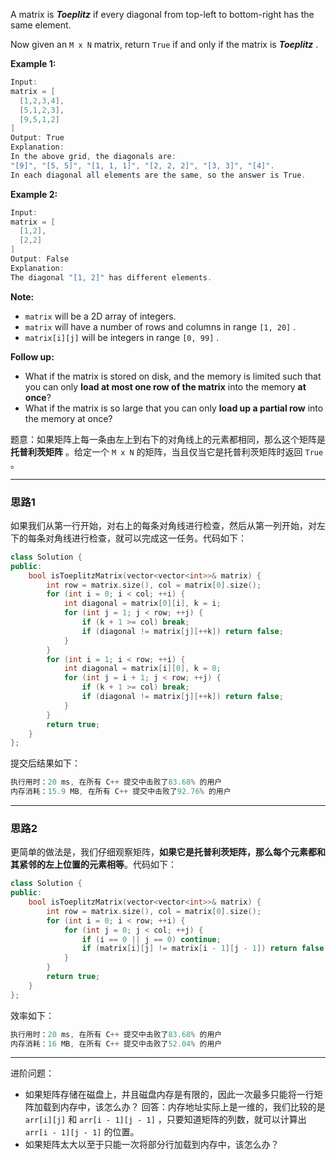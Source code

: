 A matrix is ***Toeplitz*** if every diagonal from top-left to bottom-right has the same element.

Now given an `M x N` matrix, return `True` if and only if the matrix is ***Toeplitz*** .
 

**Example 1:**
```cpp
Input:
matrix = [
  [1,2,3,4],
  [5,1,2,3],
  [9,5,1,2]
]
Output: True
Explanation:
In the above grid, the diagonals are:
"[9]", "[5, 5]", "[1, 1, 1]", "[2, 2, 2]", "[3, 3]", "[4]".
In each diagonal all elements are the same, so the answer is True.
```

**Example 2:**
```cpp
Input:
matrix = [
  [1,2],
  [2,2]
]
Output: False
Explanation:
The diagonal "[1, 2]" has different elements.
```
**Note:**
- `matrix` will be a 2D array of integers.
- `matrix` will have a number of rows and columns in range `[1, 20]` .
 - `matrix[i][j]` will be integers in range `[0, 99]` .


**Follow up:**
- What if the matrix is stored on disk, and the memory is limited such that you can only **load at most one row of the matrix** into the memory **at once**?
- What if the matrix is so large that you can only **load up a partial row** into the memory at once?

题意：如果矩阵上每一条由左上到右下的对角线上的元素都相同，那么这个矩阵是 **托普利茨矩阵** 。给定一个 `M x N` 的矩阵，当且仅当它是托普利茨矩阵时返回 `True` 。
 
---
### 思路1
如果我们从第一行开始，对右上的每条对角线进行检查，然后从第一列开始，对左下的每条对角线进行检查，就可以完成这一任务。代码如下：
```cpp
class Solution {
public:
    bool isToeplitzMatrix(vector<vector<int>>& matrix) {
        int row = matrix.size(), col = matrix[0].size();
        for (int i = 0; i < col; ++i) {
            int diagonal = matrix[0][i], k = i;
            for (int j = 1; j < row; ++j) {
                if (k + 1 >= col) break;
                if (diagonal != matrix[j][++k]) return false;
            }
        }
        for (int i = 1; i < row; ++i) {
            int diagonal = matrix[i][0], k = 0;
            for (int j = i + 1; j < row; ++j) {
                if (k + 1 >= col) break;
                if (diagonal != matrix[j][++k]) return false;
            } 
        }
        return true;
    }
};
```
提交后结果如下：
```cpp
执行用时：20 ms, 在所有 C++ 提交中击败了83.68% 的用户
内存消耗：15.9 MB, 在所有 C++ 提交中击败了92.76% 的用户
```


---
### 思路2
更简单的做法是，我们仔细观察矩阵，**如果它是托普利茨矩阵，那么每个元素都和其紧邻的左上位置的元素相等**。代码如下：
```cpp
class Solution {
public:
    bool isToeplitzMatrix(vector<vector<int>>& matrix) {
        int row = matrix.size(), col = matrix[0].size();
        for (int i = 0; i < row; ++i) {
            for (int j = 0; j < col; ++j) {
                if (i == 0 || j == 0) continue;
                if (matrix[i][j] != matrix[i - 1][j - 1]) return false;
            }
        }
        return true;
    }
};
```
效率如下：
```cpp
执行用时：20 ms, 在所有 C++ 提交中击败了83.68% 的用户
内存消耗：16 MB, 在所有 C++ 提交中击败了52.04% 的用户
```

---

进阶问题：
- 如果矩阵存储在磁盘上，并且磁盘内存是有限的，因此一次最多只能将一行矩阵加载到内存中，该怎么办？
	回答：内存地址实际上是一维的，我们比较的是 `arr[i][j]` 和 `arr[i - 1][j - 1]` ，只要知道矩阵的列数，就可以计算出 `arr[i - 1][j - 1]` 的位置。
- 如果矩阵太大以至于只能一次将部分行加载到内存中，该怎么办？
